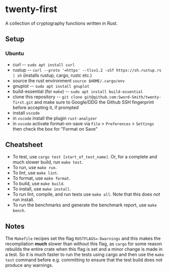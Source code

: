 # twenty-first

A collection of cryptography functions written in Rust.

## Setup
### Ubuntu
 - curl -- `sudo apt install curl`
 - rustup -- `curl --proto '=https' --tlsv1.2 -sSf https://sh.rustup.rs | sh` (installs rustup, cargo, rustc etc.)
 - source the rust environment `source $HOME/.cargo/env`
 - gnuplot -- `sudo apt install gnuplot`
 - build-essential (for `make`) -- `sudo apt install build-essential`
 - clone this repository -- `git clone git@github.com:Sword-Smith/twenty-first.git` and make sure to Google/DDG the Github SSH fingerprint before accepting it, if prompted
 - install `vscode`
 - in `vscode` install the plugin `rust-analyzer`
 - in `vscode` activate format-on-save via `File` > `Preferences` > `Settings` then check the box for "Format on Save"

## Cheatsheet

 - To test, use `cargo test [start_of_test_name]`. Or, for a complete and much slower build, run `make test`.
 - To run, use `make run`.
 - To lint, use `make lint`.
 - To format, use `make format`.
 - To build, use `make build`.
 - To install, use `make install`.
 - To run lint, compile, and run tests use `make all`. Note that this does *not* run install.
 - To run the benchmarks and generate the benchmark report, use `make bench`.

## Notes

The `Makefile` recipes set the flag `RUSTFLAGS=-Dwarnings` and this makes the recompilation **much** slower than without this flag, as `cargo` for some reason rebuilds the entire crate when this flag is set and a minor change is made in a test. So it is much faster to run the tests using cargo and then use the `make test` command before e.g. committing to ensure that the test build does not produce any warnings.
